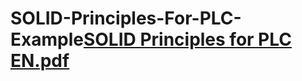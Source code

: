 # SOLID-Principles-For-PLC-Example[SOLID Principles for PLC EN.pdf](https://github.com/enesgursoy6110/SOLID-Principles-For-PLC-Example/files/13307757/SOLID.Principles.for.PLC.EN.pdf)
